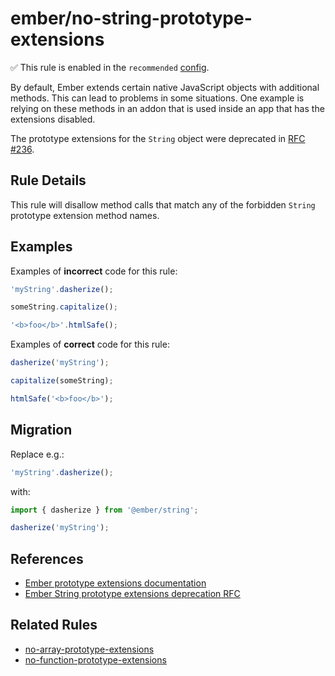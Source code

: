 # ember/no-string-prototype-extensions

✅ This rule is enabled in the `recommended` [config](https://github.com/ember-cli/eslint-plugin-ember#-configurations).

<!-- end auto-generated rule header -->

By default, Ember extends certain native JavaScript objects with additional methods. This can lead to problems in some situations. One example is relying on these methods in an addon that is used inside an app that has the extensions disabled.

The prototype extensions for the `String` object were deprecated in [RFC #236](https://rfcs.emberjs.com/id/0236-deprecation-ember-string/).

## Rule Details

This rule will disallow method calls that match any of the forbidden `String` prototype extension method names.

## Examples

Examples of **incorrect** code for this rule:

```js
'myString'.dasherize();
```

```js
someString.capitalize();
```

```js
'<b>foo</b>'.htmlSafe();
```

Examples of **correct** code for this rule:

```js
dasherize('myString');
```

```js
capitalize(someString);
```

```js
htmlSafe('<b>foo</b>');
```

## Migration

Replace e.g.:

```js
'myString'.dasherize();
```

with:

```js
import { dasherize } from '@ember/string';

dasherize('myString');
```

## References

- [Ember prototype extensions documentation](https://guides.emberjs.com/release/configuring-ember/disabling-prototype-extensions/)
- [Ember String prototype extensions deprecation RFC](https://rfcs.emberjs.com/id/0236-deprecation-ember-string/)

## Related Rules

- [no-array-prototype-extensions](no-array-prototype-extensions.md)
- [no-function-prototype-extensions](no-function-prototype-extensions.md)
